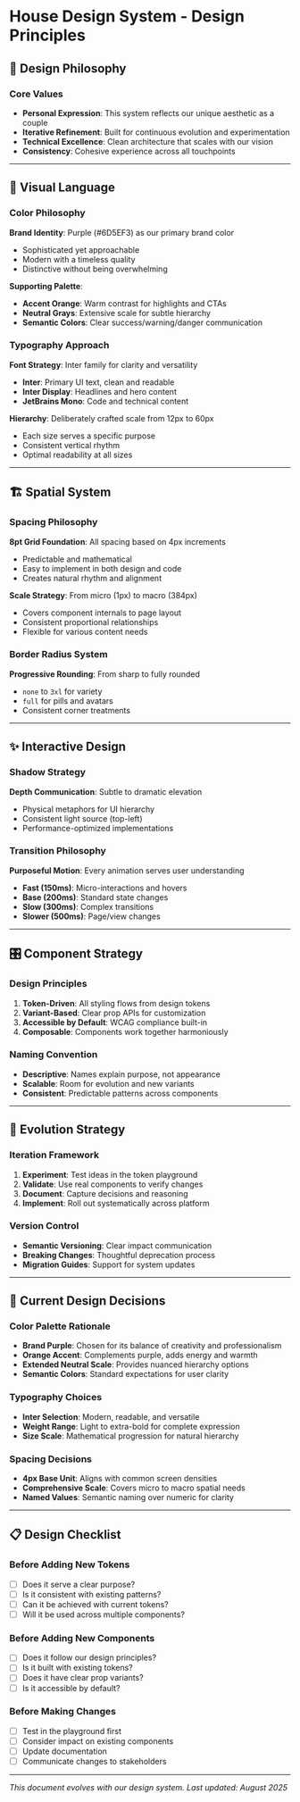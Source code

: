 # House Design System - Design Principles

## 🎯 Design Philosophy

### Core Values
- **Personal Expression**: This system reflects our unique aesthetic as a couple
- **Iterative Refinement**: Built for continuous evolution and experimentation  
- **Technical Excellence**: Clean architecture that scales with our vision
- **Consistency**: Cohesive experience across all touchpoints

---

## 🎨 Visual Language

### Color Philosophy
**Brand Identity**: Purple (#6D5EF3) as our primary brand color
- Sophisticated yet approachable
- Modern with a timeless quality
- Distinctive without being overwhelming

**Supporting Palette**:
- **Accent Orange**: Warm contrast for highlights and CTAs
- **Neutral Grays**: Extensive scale for subtle hierarchy
- **Semantic Colors**: Clear success/warning/danger communication

### Typography Approach
**Font Strategy**: Inter family for clarity and versatility
- **Inter**: Primary UI text, clean and readable
- **Inter Display**: Headlines and hero content
- **JetBrains Mono**: Code and technical content

**Hierarchy**: Deliberately crafted scale from 12px to 60px
- Each size serves a specific purpose
- Consistent vertical rhythm
- Optimal readability at all sizes

---

## 🏗️ Spatial System

### Spacing Philosophy
**8pt Grid Foundation**: All spacing based on 4px increments
- Predictable and mathematical
- Easy to implement in both design and code
- Creates natural rhythm and alignment

**Scale Strategy**: From micro (1px) to macro (384px)
- Covers component internals to page layout
- Consistent proportional relationships
- Flexible for various content needs

### Border Radius System
**Progressive Rounding**: From sharp to fully rounded
- `none` to `3xl` for variety
- `full` for pills and avatars
- Consistent corner treatments

---

## ✨ Interactive Design

### Shadow Strategy
**Depth Communication**: Subtle to dramatic elevation
- Physical metaphors for UI hierarchy
- Consistent light source (top-left)
- Performance-optimized implementations

### Transition Philosophy
**Purposeful Motion**: Every animation serves user understanding
- **Fast (150ms)**: Micro-interactions and hovers
- **Base (200ms)**: Standard state changes
- **Slow (300ms)**: Complex transitions
- **Slower (500ms)**: Page/view changes

---

## 🎛️ Component Strategy

### Design Principles
1. **Token-Driven**: All styling flows from design tokens
2. **Variant-Based**: Clear prop APIs for customization
3. **Accessible by Default**: WCAG compliance built-in
4. **Composable**: Components work together harmoniously

### Naming Convention
- **Descriptive**: Names explain purpose, not appearance
- **Scalable**: Room for evolution and new variants
- **Consistent**: Predictable patterns across components

---

## 🔄 Evolution Strategy

### Iteration Framework
1. **Experiment**: Test ideas in the token playground
2. **Validate**: Use real components to verify changes
3. **Document**: Capture decisions and reasoning
4. **Implement**: Roll out systematically across platform

### Version Control
- **Semantic Versioning**: Clear impact communication
- **Breaking Changes**: Thoughtful deprecation process
- **Migration Guides**: Support for system updates

---

## 🎨 Current Design Decisions

### Color Palette Rationale
- **Brand Purple**: Chosen for its balance of creativity and professionalism
- **Orange Accent**: Complements purple, adds energy and warmth
- **Extended Neutral Scale**: Provides nuanced hierarchy options
- **Semantic Colors**: Standard expectations for user clarity

### Typography Choices
- **Inter Selection**: Modern, readable, and versatile
- **Weight Range**: Light to extra-bold for complete expression
- **Size Scale**: Mathematical progression for natural hierarchy

### Spacing Decisions
- **4px Base Unit**: Aligns with common screen densities
- **Comprehensive Scale**: Covers micro to macro spatial needs
- **Named Values**: Semantic naming over numeric for clarity

---

## 📋 Design Checklist

### Before Adding New Tokens
- [ ] Does it serve a clear purpose?
- [ ] Is it consistent with existing patterns?
- [ ] Can it be achieved with current tokens?
- [ ] Will it be used across multiple components?

### Before Adding New Components
- [ ] Does it follow our design principles?
- [ ] Is it built with existing tokens?
- [ ] Does it have clear prop variants?
- [ ] Is it accessible by default?

### Before Making Changes
- [ ] Test in the playground first
- [ ] Consider impact on existing components
- [ ] Update documentation
- [ ] Communicate changes to stakeholders

---

*This document evolves with our design system. Last updated: August 2025*